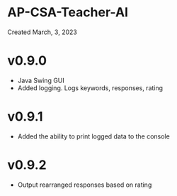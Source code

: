 # AP-CSA-Teacher-AI
Created March, 3, 2023
# v0.9.0
- Java Swing GUI
- Added logging. Logs keywords, responses, rating 
# v0.9.1
- Added the ability to print logged data to the console
# v0.9.2
- Output rearranged responses based on rating 
